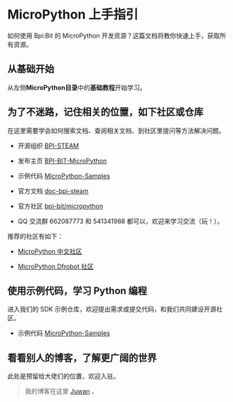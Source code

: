 # MicroPython 上手指引

如何使用 Bpi:Bit 的 MicroPython 开发资源？这篇文档将教你快速上手，获取所有资源。

## 从基础开始

从左侧**MicroPython目录**中的**基础教程**开始学习。

## 为了不迷路，记住相关的位置，如下社区或仓库

在这里需要学会如何搜索文档、查阅相关文档、到社区里提问等方法解决问题。

- 开源组织 [BPI-STEAM](https://github.com/BPI-STEAM)

- 发布主页 [BPI-BIT-MicroPython](https://github.com/BPI-STEAM/BPI-BIT-MicroPython)

- 示例代码 [MicroPython-Samples](https://github.com/BPI-STEAM/MicroPython-Samples)

- 官方文档 [doc-bpi-steam](https://bpi-steam-docs.readthedocs.io)

- 官方社区 [bpi-bit/micropython](https://forum.banana-pi.org.cn/c/bpi-bit/micropython)

- QQ 交流群 662087773 和 541341988 都可以，欢迎来学习交流（玩！）。

推荐的社区有如下：

- [MicroPython 中文社区](http://www.micropython.org.cn/bbs/)

- [MicroPython Dfrobot 社区](http://mc.dfrobot.com.cn/forum-157-1.html)


## 使用示例代码，学习 Python 编程

进入我们的 SDK 示例仓库，欢迎提出需求或提交代码，和我们共同建设开源社区。

- 示例代码 [MicroPython-Samples](https://github.com/BPI-STEAM/MicroPython-Samples)


## 看看别人的博客，了解更广阔的世界

此处是预留给大佬们的位置，欢迎入驻。

> 我的博客在这里 [Juwan](http://cnblogs.com/juwan) 。
